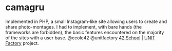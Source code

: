 # camagru
Implemented in PHP, a small Instagram-like site allowing users to create and share photo-montages. I had to implement, with bare hands (the frameworks are forbidden), the basic features encountered on the majority of the sites with a user base.  @ecole42 @unitfactory
[42 School](http://www.42.fr/) | [UNIT Factory](https://unit.ua/) project.


